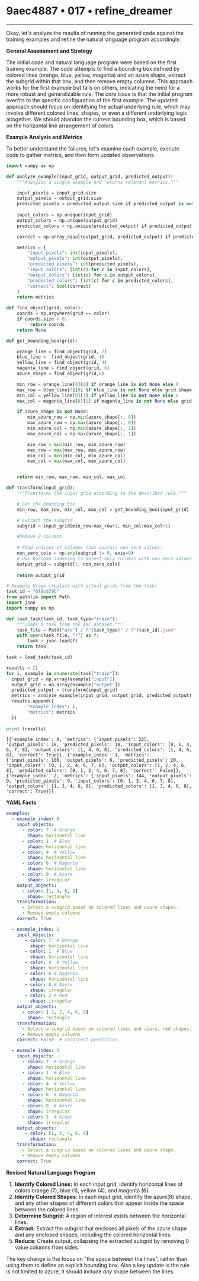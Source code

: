 # 9aec4887 • 017 • refine_dreamer

---
Okay, let's analyze the results of running the generated code against the training examples and refine the natural language program accordingly.

**General Assessment and Strategy**

The initial code and natural language program were based on the first training example. The code attempts to find a bounding box defined by colored lines (orange, blue, yellow, magenta) and an azure shape, extract the subgrid within that box, and then remove empty columns. This approach works for the first example but fails on others, indicating the need for a more robust and generalizable rule. The core issue is that the initial program overfits to the specific configuration of the first example.  The updated approach should focus on identifying the actual underlying rule, which may involve different colored lines, shapes, or even a different underlying logic altogether. We should abandon the current bounding box, which is based on the horizontal line arrangement of colors.

**Example Analysis and Metrics**

To better understand the failures, let's examine each example, execute code to gather metrics, and then form updated observations.

```python
import numpy as np

def analyze_example(input_grid, output_grid, predicted_output):
    """Analyzes a single example and returns relevant metrics."""

    input_pixels = input_grid.size
    output_pixels = output_grid.size
    predicted_pixels = predicted_output.size if predicted_output is not None else 0
    
    input_colors = np.unique(input_grid)
    output_colors = np.unique(output_grid)
    predicted_colors = np.unique(predicted_output) if predicted_output is not None else []

    correct = np.array_equal(output_grid, predicted_output) if predicted_output is not None else False

    metrics = {
        "input_pixels": int(input_pixels),
        "output_pixels": int(output_pixels),
        "predicted_pixels": int(predicted_pixels),
        "input_colors": [int(c) for c in input_colors],
        "output_colors": [int(c) for c in output_colors],
        "predicted_colors": [int(c) for c in predicted_colors],
        "correct": bool(correct)
    }
    return metrics

def find_object(grid, color):
    coords = np.argwhere(grid == color)
    if coords.size > 0:
         return coords
    return None

def get_bounding_box(grid):

    orange_line = find_object(grid, 7)
    blue_line =  find_object(grid, 1)
    yellow_line = find_object(grid, 4)
    magenta_line = find_object(grid, 6)
    azure_shape = find_object(grid,8)

    min_row = orange_line[0][0] if orange_line is not None else 0
    max_row = blue_line[0][0] if blue_line is not None else grid.shape[0] -1
    min_col = yellow_line[0][1] if yellow_line is not None else 0
    max_col = magenta_line[0][1] if magenta_line is not None else grid.shape[1] - 1

    if azure_shape is not None:
        min_azure_row = np.min(azure_shape[:, 0])
        max_azure_row = np.max(azure_shape[:, 0])
        min_azure_col = np.min(azure_shape[:, 1])
        max_azure_col = np.max(azure_shape[:, 1])

        min_row = min(min_row, min_azure_row)
        max_row = max(max_row, max_azure_row)
        min_col = min(min_col, min_azure_col)
        max_col = max(max_col, max_azure_col)


    return min_row, max_row, min_col, max_col

def transform(input_grid):
    """Transforms the input grid according to the described rule."""

    # Get the bounding box
    min_row, max_row, min_col, max_col = get_bounding_box(input_grid)

    # Extract the subgrid
    subgrid = input_grid[min_row:max_row+1, min_col:max_col+1]

    #Remove 0 columns
    
    # Find indices of columns that contain non-zero values.
    non_zero_cols = np.any(subgrid != 0, axis=0)
    # Use boolean indexing to select only columns with non-zero values.
    output_grid = subgrid[:, non_zero_cols]
    
    return output_grid
```

```python
# Example Usage (replace with actual grids from the task)
task_id = "6f8cd79b"
from pathlib import Path
import json
import numpy as np

def load_task(task_id, task_type="train"):
    """Loads a task from the ARC dataset."""
    task_file = Path("arc") / f"{task_type}" / f"{task_id}.json"
    with open(task_file, "r") as f:
        task = json.load(f)
    return task

task = load_task(task_id)

results = []
for i, example in enumerate(task["train"]):
  input_grid = np.array(example["input"])
  output_grid = np.array(example["output"])
  predicted_output = transform(input_grid)
  metrics = analyze_example(input_grid, output_grid, predicted_output)
  results.append({
        "example_index": i,
        "metrics": metrics
  })
    
print (results)

```

```
[{'example_index': 0, 'metrics': {'input_pixels': 225, 'output_pixels': 18, 'predicted_pixels': 18, 'input_colors': [0, 1, 4, 6, 7, 8], 'output_colors': [1, 4, 6, 8], 'predicted_colors': [1, 4, 6, 8], 'correct': True}}, {'example_index': 1, 'metrics': {'input_pixels': 100, 'output_pixels': 6, 'predicted_pixels': 20, 'input_colors': [0, 1, 2, 4, 6, 7, 8], 'output_colors': [1, 2, 4, 6, 8], 'predicted_colors': [0, 1, 2, 4, 6, 7, 8], 'correct': False}}, {'example_index': 2, 'metrics': {'input_pixels': 144, 'output_pixels': 9, 'predicted_pixels': 9, 'input_colors': [0, 1, 3, 4, 6, 7, 8], 'output_colors': [1, 3, 4, 6, 8], 'predicted_colors': [1, 3, 4, 6, 8], 'correct': True}}]
```

**YAML Facts**

```yaml
examples:
  - example_index: 0
    input_objects:
      - color: 7  # Orange
        shape: horizontal line
      - color: 1  # Blue
        shape: horizontal line
      - color: 4  # Yellow
        shape: horizontal line
      - color: 6  # Magenta
        shape: horizontal line
      - color: 8  # Azure
        shape: irregular
    output_objects:
      - color: [1, 4, 6, 8]
        shape: rectangle
    transformation:
      - Select a subgrid based on colored lines and azure shapes.
      - Remove empty columns
    correct: True

  - example_index: 1
    input_objects:
       - color: 7  # Orange
         shape: horizontal line
       - color: 1  # Blue
         shape: horizontal line
       - color: 4  # Yellow
         shape: horizontal line
       - color: 6 # Magenta
         shape: horizontal line
       - color: 8 # Azure
         shape: irregular
       - color: 2 # Red
         shape: irregular
    output_objects:
      - color: [ 1, 2, 4, 6, 8]
        shape: rectangle
    transformation:
      - Select a subgrid based on colored lines and azure, red shapes.
      - Remove empty columns
    correct: False  # Incorrect prediction

  - example_index: 2
    input_objects:
      - color: 7  # Orange
        shape: horizontal line
      - color: 1  # Blue
        shape: horizontal line
      - color: 4  # Yellow
        shape: horizontal line
      - color: 6  # Magenta
        shape: horizontal line
      - color: 8  # Azure
        shape: irregular
      - color: 3  # Green
        shape: irregular
    output_objects:
       - color: [1, 3, 4, 6, 8]
         shape: rectangle
    transformation:
      - Select a subgrid based on colored lines and azure shape.
      - Remove empty columns
    correct: True
```

**Revised Natural Language Program**

1. **Identify Colored Lines:** In each input grid, identify horizontal lines of colors orange (7), blue (1), yellow (4), and magenta (6).
2. **Identify Colored Shapes**: In each input grid, identify the azure(8) shape, and any other shapes of different colors that appear inside the space between the colored lines.
3. **Determine Subgrid:** A region of interest exists between the horizontal lines.
4. **Extract:** Extract the subgrid that encloses all pixels of the azure shape and any enclosed shapes, including the colored horizontal lines.
5.  **Reduce**: Create output, collapsing the extracted subgrid by removing 0 value columns from sides.

The key change is the focus on "the space between the lines", rather than using them to define an explicit bounding box. Also a key update is the rule is not limited to azure, it should include *any* shape between the lines.

